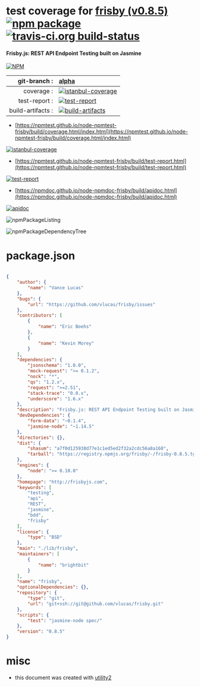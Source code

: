 # test coverage for  [frisby (v0.8.5)](http://frisbyjs.com)  [![npm package](https://img.shields.io/npm/v/npmtest-frisby.svg?style=flat-square)](https://www.npmjs.org/package/npmtest-frisby) [![travis-ci.org build-status](https://api.travis-ci.org/npmtest/node-npmtest-frisby.svg)](https://travis-ci.org/npmtest/node-npmtest-frisby)
#### Frisby.js: REST API Endpoint Testing built on Jasmine

[![NPM](https://nodei.co/npm/frisby.png?downloads=true&downloadRank=true&stars=true)](https://www.npmjs.com/package/frisby)

| git-branch : | [alpha](https://github.com/npmtest/node-npmtest-frisby/tree/alpha)|
|--:|:--|
| coverage : | [![istanbul-coverage](https://npmtest.github.io/node-npmtest-frisby/build/coverage.badge.svg)](https://npmtest.github.io/node-npmtest-frisby/build/coverage.html/index.html)|
| test-report : | [![test-report](https://npmtest.github.io/node-npmtest-frisby/build/test-report.badge.svg)](https://npmtest.github.io/node-npmtest-frisby/build/test-report.html)|
| build-artifacts : | [![build-artifacts](https://npmtest.github.io/node-npmtest-frisby/glyphicons_144_folder_open.png)](https://github.com/npmtest/node-npmtest-frisby/tree/gh-pages/build)|

- [https://npmtest.github.io/node-npmtest-frisby/build/coverage.html/index.html](https://npmtest.github.io/node-npmtest-frisby/build/coverage.html/index.html)

[![istanbul-coverage](https://npmtest.github.io/node-npmtest-frisby/build/screenCapture.buildCi.browser.%252Ftmp%252Fbuild%252Fcoverage.lib.html.png)](https://npmtest.github.io/node-npmtest-frisby/build/coverage.html/index.html)

- [https://npmtest.github.io/node-npmtest-frisby/build/test-report.html](https://npmtest.github.io/node-npmtest-frisby/build/test-report.html)

[![test-report](https://npmtest.github.io/node-npmtest-frisby/build/screenCapture.buildCi.browser.%252Ftmp%252Fbuild%252Ftest-report.html.png)](https://npmtest.github.io/node-npmtest-frisby/build/test-report.html)

- [https://npmdoc.github.io/node-npmdoc-frisby/build/apidoc.html](https://npmdoc.github.io/node-npmdoc-frisby/build/apidoc.html)

[![apidoc](https://npmdoc.github.io/node-npmdoc-frisby/build/screenCapture.buildCi.browser.%252Ftmp%252Fbuild%252Fapidoc.html.png)](https://npmdoc.github.io/node-npmdoc-frisby/build/apidoc.html)

![npmPackageListing](https://npmtest.github.io/node-npmtest-frisby/build/screenCapture.npmPackageListing.svg)

![npmPackageDependencyTree](https://npmtest.github.io/node-npmtest-frisby/build/screenCapture.npmPackageDependencyTree.svg)



# package.json

```json

{
    "author": {
        "name": "Vance Lucas"
    },
    "bugs": {
        "url": "https://github.com/vlucas/frisby/issues"
    },
    "contributors": [
        {
            "name": "Eric Boehs"
        },
        {
            "name": "Kevin Morey"
        }
    ],
    "dependencies": {
        "jsonschema": "1.0.0",
        "mock-request": ">= 0.1.2",
        "nock": "*",
        "qs": "1.2.x",
        "request": ">=2.51",
        "stack-trace": "0.0.x",
        "underscore": "1.6.x"
    },
    "description": "Frisby.js: REST API Endpoint Testing built on Jasmine",
    "devDependencies": {
        "form-data": "~0.1.4",
        "jasmine-node": "~1.14.5"
    },
    "directories": {},
    "dist": {
        "shasum": "a7f0d125938d77e1c1ed5ed2f32a2cdc56a8a160",
        "tarball": "https://registry.npmjs.org/frisby/-/frisby-0.8.5.tgz"
    },
    "engines": {
        "node": ">= 0.10.0"
    },
    "homepage": "http://frisbyjs.com",
    "keywords": [
        "testing",
        "api",
        "REST",
        "jasmine",
        "bdd",
        "frisby"
    ],
    "license": {
        "type": "BSD"
    },
    "main": "./lib/frisby",
    "maintainers": [
        {
            "name": "brightbit"
        }
    ],
    "name": "frisby",
    "optionalDependencies": {},
    "repository": {
        "type": "git",
        "url": "git+ssh://git@github.com/vlucas/frisby.git"
    },
    "scripts": {
        "test": "jasmine-node spec/"
    },
    "version": "0.8.5"
}
```



# misc
- this document was created with [utility2](https://github.com/kaizhu256/node-utility2)
